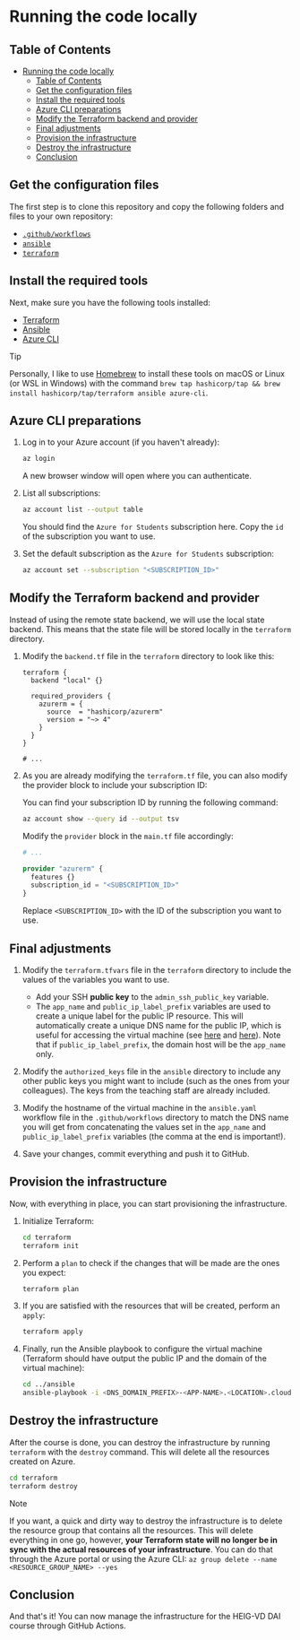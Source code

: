 # Running the code locally

## Table of Contents

- [Running the code locally](#running-the-code-locally)
  - [Table of Contents](#table-of-contents)
  - [Get the configuration files](#get-the-configuration-files)
  - [Install the required tools](#install-the-required-tools)
  - [Azure CLI preparations](#azure-cli-preparations)
  - [Modify the Terraform backend and provider](#modify-the-terraform-backend-and-provider)
  - [Final adjustments](#final-adjustments)
  - [Provision the infrastructure](#provision-the-infrastructure)
  - [Destroy the infrastructure](#destroy-the-infrastructure)
  - [Conclusion](#conclusion)

## Get the configuration files

The first step is to clone this repository and copy the following folders and files to your own repository:

- [`.github/workflows`](../.github/workflows)
- [`ansible`](../ansible)
- [`terraform`](../terraform)

## Install the required tools

Next, make sure you have the following tools installed:

- [Terraform](https://www.terraform.io/downloads.html)
- [Ansible](https://docs.ansible.com/ansible/latest/installation_guide/intro_installation.html)
- [Azure CLI](https://docs.microsoft.com/en-us/cli/azure/install-azure-cli)

> [!TIP]
> Personally, I like to use [Homebrew](https://brew.sh/) to install these tools on macOS or Linux (or WSL in Windows) with the command `brew tap hashicorp/tap && brew install hashicorp/tap/terraform ansible azure-cli`.

## Azure CLI preparations

1. Log in to your Azure account (if you haven't already):

    ```bash
    az login
    ```

    A new browser window will open where you can authenticate.

2. List all subscriptions:

    ```bash
    az account list --output table
    ```

    You should find the `Azure for Students` subscription here. Copy the `id` of the subscription you want to use.

3. Set the default subscription as the `Azure for Students` subscription:

    ```bash
    az account set --subscription "<SUBSCRIPTION_ID>"
    ```

## Modify the Terraform backend and provider

Instead of using the remote state backend, we will use the local state backend. This means that the state file will be stored locally in the `terraform` directory.

1. Modify the `backend.tf` file in the `terraform` directory to look like this:

    ```hcl
    terraform {
      backend "local" {}

      required_providers {
        azurerm = {
          source  = "hashicorp/azurerm"
          version = "~> 4"
        }
      }
    }

    # ...
    ```

2. As you are already modifying the `terraform.tf` file, you can also modify the provider block to include your subscription ID:
   
    You can find your subscription ID by running the following command:

    ```bash
    az account show --query id --output tsv
    ```

    Modify the `provider` block in the `main.tf` file accordingly:

    ```terraform
    # ...

    provider "azurerm" {
      features {}
      subscription_id = "<SUBSCRIPTION_ID>"
    }
    ```

    Replace `<SUBSCRIPTION_ID>` with the ID of the subscription you want to use.

## Final adjustments

1. Modify the `terraform.tfvars` file in the `terraform` directory to include the values of the variables you want to use.
   - Add your SSH **public key** to the `admin_ssh_public_key` variable.
   - The `app_name` and `public_ip_label_prefix` variables are used to create a unique label for the public IP resource. This will automatically create a unique DNS name for the public IP, which is useful for accessing the virtual machine (see [here](https://learn.microsoft.com/en-us/azure/virtual-network/ip-services/public-ip-addresses#domain-name-label) and [here](https://registry.terraform.io/providers/hashicorp/azurerm/latest/docs/resources/public_ip#domain_name_label-1)). Note that if `public_ip_label_prefix`, the domain host will be the `app_name` only.

2. Modify the `authorized_keys` file in the `ansible` directory to include any other public keys you might want to include (such as the ones from your colleagues). The keys from the teaching staff are already included.

3. Modify the hostname of the virtual machine in the `ansible.yaml` workflow file in the `.github/workflows` directory to match the DNS name you will get from concatenating the values set in the `app_name` and `public_ip_label_prefix` variables (the comma at the end is important!).

4. Save your changes, commit everything and push it to GitHub.

## Provision the infrastructure

Now, with everything in place, you can start provisioning the infrastructure.

1. Initialize Terraform:

    ```bash
    cd terraform
    terraform init
    ```

2. Perform a `plan` to check if the changes that will be made are the ones you expect:

    ```bash
    terraform plan
    ```

3. If you are satisfied with the resources that will be created, perform an `apply`:

    ```bash
    terraform apply
    ```

4. Finally, run the Ansible playbook to configure the virtual machine (Terraform should have output the public IP and the domain of the virtual machine):

    ```bash
    cd ../ansible
    ansible-playbook -i <DNS_DOMAIN_PREFIX>-<APP-NAME>.<LOCATION>.cloudapp.azure.com, ansible-playbook.yml
    ```

## Destroy the infrastructure

After the course is done, you can destroy the infrastructure by running `terraform` with the `destroy` command. This will delete all the resources created on Azure.

```bash
cd terraform
terraform destroy
```

> [!NOTE]
> If you want, a quick and dirty way to destroy the infrastructure is to delete the resource group that contains all the resources. This will delete everything in one go, however, **your Terraform state will no longer be in sync with the actual resources of your infrastructure**. You can do that through the Azure portal or using the Azure CLI: `az group delete --name <RESOURCE_GROUP_NAME> --yes`

## Conclusion

And that's it! You can now manage the infrastructure for the HEIG-VD DAI course through GitHub Actions.
